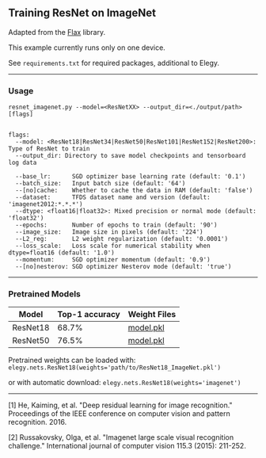 ## Training ResNet on ImageNet

Adapted from the [Flax](https://github.com/google/flax) library.

This example currently runs only on one device.

See `requirements.txt` for required packages, additional to Elegy.

***
### Usage
```
resnet_imagenet.py --model=<ResNetXX> --output_dir=<./output/path> [flags]


flags:
  --model: <ResNet18|ResNet34|ResNet50|ResNet101|ResNet152|ResNet200>: Type of ResNet to train
  --output_dir: Directory to save model checkpoints and tensorboard log data

  --base_lr:      SGD optimizer base learning rate (default: '0.1')
  --batch_size:   Input batch size (default: '64')
  --[no]cache:    Whether to cache the data in RAM (default: 'false')
  --dataset:      TFDS dataset name and version (default: 'imagenet2012:*.*.*')
  --dtype: <float16|float32>: Mixed precision or normal mode (default: 'float32')
  --epochs:       Number of epochs to train (default: '90')
  --image_size:   Image size in pixels (default: '224')
  --L2_reg:       L2 weight regularization (default: '0.0001')
  --loss_scale:   Loss scale for numerical stability when dtype=float16 (default: '1.0')
  --momentum:     SGD optimizer momentum (default: '0.9')
  --[no]nesterov: SGD optimizer Nesterov mode (default: 'true')
```

***
### Pretrained Models

| Model    | Top-1 accuracy | Weight Files |
| ---      | ---            | ---      |
| ResNet18 | 68.7%          | [model.pkl](https://www.dropbox.com/s/ofwh7947y6t84zp/ResNet18_ImageNet.pkl?dl=1) |
| ResNet50 | 76.5%          | [model.pkl](https://www.dropbox.com/s/fmr7tm6rmah682s/ResNet50_ImageNet.pkl?dl=1) |

Pretrained weights can be loaded with: `elegy.nets.ResNet18(weights='path/to/ResNet18_ImageNet.pkl')`

or with automatic download: `elegy.nets.ResNet18(weights='imagenet')`


***
[1] He, Kaiming, et al. "Deep residual learning for image recognition." Proceedings of the IEEE conference on computer vision and pattern recognition. 2016.

[2] Russakovsky, Olga, et al. "Imagenet large scale visual recognition challenge." International journal of computer vision 115.3 (2015): 211-252.
